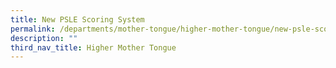 ```yaml
---
title: New PSLE Scoring System
permalink: /departments/mother-tongue/higher-mother-tongue/new-psle-scoring-system/
description: ""
third_nav_title: Higher Mother Tongue
---
```

